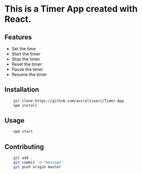 
# This is a Timer App created with React.

## Features
- Set the time
- Start the timer
- Stop the timer
- Reset the timer
- Pause the timer
- Resume the timer

## Installation
```bash
    git clone https://github.com/aviraltiwari/Timer-App
    npm install
```

## Usage
```bash
    npm start
```

## Contributing
```bash
    git add .
    git commit -m "message"
    git push origin master
```